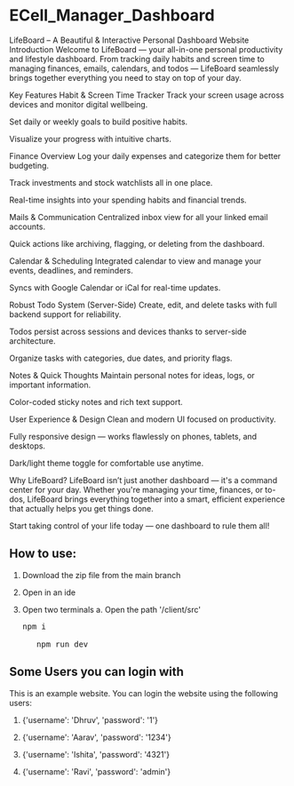 # ECell_Manager_Dashboard

LifeBoard – A Beautiful & Interactive Personal Dashboard Website
Introduction
Welcome to LifeBoard — your all-in-one personal productivity and lifestyle dashboard. From tracking daily habits and screen time to managing finances, emails, calendars, and todos — LifeBoard seamlessly brings together everything you need to stay on top of your day.

Key Features
Habit & Screen Time Tracker
Track your screen usage across devices and monitor digital wellbeing.

Set daily or weekly goals to build positive habits.

Visualize your progress with intuitive charts.

Finance Overview
Log your daily expenses and categorize them for better budgeting.

Track investments and stock watchlists all in one place.

Real-time insights into your spending habits and financial trends.

Mails & Communication
Centralized inbox view for all your linked email accounts.

Quick actions like archiving, flagging, or deleting from the dashboard.

Calendar & Scheduling
Integrated calendar to view and manage your events, deadlines, and reminders.

Syncs with Google Calendar or iCal for real-time updates.

Robust Todo System (Server-Side)
Create, edit, and delete tasks with full backend support for reliability.

Todos persist across sessions and devices thanks to server-side architecture.

Organize tasks with categories, due dates, and priority flags.

Notes & Quick Thoughts
Maintain personal notes for ideas, logs, or important information.

Color-coded sticky notes and rich text support.

User Experience & Design
Clean and modern UI focused on productivity.

Fully responsive design — works flawlessly on phones, tablets, and desktops.

Dark/light theme toggle for comfortable use anytime.

Why LifeBoard?
LifeBoard isn’t just another dashboard — it's a command center for your day. Whether you're managing your time, finances, or to-dos, LifeBoard brings everything together into a smart, efficient experience that actually helps you get things done.

Start taking control of your life today — one dashboard to rule them all!


## How to use:
1. Download the zip file from the main branch
2. Open in an ide
3. Open two terminals
  a. Open the path '/client/src'

      <pre>npm i
   
      npm run dev </pre>

## Some Users you can login with
This is an example website. You can login the website using the following users:

1. {'username': 'Dhruv', 'password': '1'}

2. {'username': 'Aarav', 'password': '1234'}

3. {'username': 'Ishita', 'password': '4321'}

4. {'username': 'Ravi', 'password': 'admin'}
   
